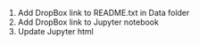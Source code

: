 1. Add DropBox link to README.txt in Data folder
2. Add DropBox link to Jupyter notebook
3. Update Jupyter html
